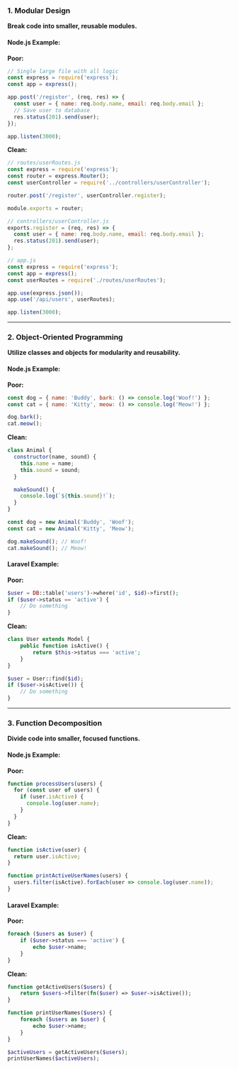 
### **1. Modular Design**
**Break code into smaller, reusable modules.**

#### Node.js Example:
**Poor:**
```javascript
// Single large file with all logic
const express = require('express');
const app = express();

app.post('/register', (req, res) => {
  const user = { name: req.body.name, email: req.body.email };
  // Save user to database
  res.status(201).send(user);
});

app.listen(3000);
```

**Clean:**
```javascript
// routes/userRoutes.js
const express = require('express');
const router = express.Router();
const userController = require('../controllers/userController');

router.post('/register', userController.register);

module.exports = router;

// controllers/userController.js
exports.register = (req, res) => {
  const user = { name: req.body.name, email: req.body.email };
  res.status(201).send(user);
};

// app.js
const express = require('express');
const app = express();
const userRoutes = require('./routes/userRoutes');

app.use(express.json());
app.use('/api/users', userRoutes);

app.listen(3000);
```

---

### **2. Object-Oriented Programming**
**Utilize classes and objects for modularity and reusability.**

#### Node.js Example:
**Poor:**
```javascript
const dog = { name: 'Buddy', bark: () => console.log('Woof!') };
const cat = { name: 'Kitty', meow: () => console.log('Meow!') };

dog.bark();
cat.meow();
```

**Clean:**
```javascript
class Animal {
  constructor(name, sound) {
    this.name = name;
    this.sound = sound;
  }

  makeSound() {
    console.log(`${this.sound}!`);
  }
}

const dog = new Animal('Buddy', 'Woof');
const cat = new Animal('Kitty', 'Meow');

dog.makeSound(); // Woof!
cat.makeSound(); // Meow!
```

#### Laravel Example:
**Poor:**
```php
$user = DB::table('users')->where('id', $id)->first();
if ($user->status == 'active') {
    // Do something
}
```

**Clean:**
```php
class User extends Model {
    public function isActive() {
        return $this->status === 'active';
    }
}

$user = User::find($id);
if ($user->isActive()) {
    // Do something
}
```

---

### **3. Function Decomposition**
**Divide code into smaller, focused functions.**

#### Node.js Example:
**Poor:**
```javascript
function processUsers(users) {
  for (const user of users) {
    if (user.isActive) {
      console.log(user.name);
    }
  }
}
```

**Clean:**
```javascript
function isActive(user) {
  return user.isActive;
}

function printActiveUserNames(users) {
  users.filter(isActive).forEach(user => console.log(user.name));
}
```

#### Laravel Example:
**Poor:**
```php
foreach ($users as $user) {
    if ($user->status === 'active') {
        echo $user->name;
    }
}
```

**Clean:**
```php
function getActiveUsers($users) {
    return $users->filter(fn($user) => $user->isActive());
}

function printUserNames($users) {
    foreach ($users as $user) {
        echo $user->name;
    }
}

$activeUsers = getActiveUsers($users);
printUserNames($activeUsers);
```
